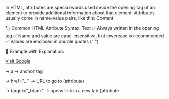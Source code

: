  In HTML, attributes are special words used inside the opening tag of an element to provide additional information about that element. Attributes usually come in name-value pairs, like this:
 <tagname attribute="value">Content</tagname>

🏷️ Common HTML Attribute Syntax:
<tagname attributeName="attributeValue">Text</tagname>
✅ Always written in the opening tag
✅ Name and value are case-insensitive, but lowercase is recommended
✅ Values are enclosed in double quotes (" ")

🔑 Example with Explanation:

<a href="https://www.google.com" target="_blank">Visit Google</a>

-> a → anchor tag

-> href="..." → URL to go to (attribute)

-> target="_blank" → opens link in a new tab (attribute
